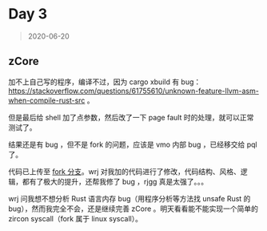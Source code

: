 # Day 3

> 2020-06-20

## zCore

加不上自己写的程序，编译不过，因为 cargo xbuild 有 bug：https://stackoverflow.com/questions/61755610/unknown-feature-llvm-asm-when-compile-rust-src 。

但是最后给 shell 加了点参数，然后改了一下 page fault 时的处理，就可以正常测试了。

结果还是有 bug ，但不是 fork 的问题，应该是 vmo 内部 bug ，已经移交给 pql 了。

代码已上传至 [fork 分支](https://github.com/rcore-os/zCore/tree/fork)。wrj 对我加的代码进行了修改，代码结构、风格、逻辑，都有了极大的提升，还帮我修了 bug ，rjgg 真是太强了。。。

wrj 问我想不想分析 Rust 语言内存 bug（用程序分析等方法找 unsafe Rust 的 bug），然而我完全不会，还是继续完善 zCore 。明天看看能不能实现一个简单的 zircon syscall（fork 属于 linux syscall）。
